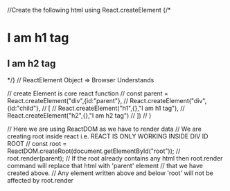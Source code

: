 //Create the following html using React.createElement
{/\* <div id="parent">
<div id="class">
<h1>I am h1 tag</h1>
<h2>I am h2 tag</h2>
</div>

</div> */}
// ReactElement Object => Browser Understands

// create Element is core react function
// const parent = React.createElement("div",{id:"parent"},
// React.createElement("div",{id:"child"},
// [
// React.createElement("h1",{},"I am h1 tag"),
// React.createElement("h2",{},"I am h2 tag")
// ])
// )

// Here we are using ReactDOM as we have to render data
// We are creating root inside react i.e. REACT IS ONLY WORKING INSIDE DIV ID ROOT
// const root = ReactDOM.createRoot(document.getElementById("root"));
// root.render(parent);
// If the root already contains any html then root.render command will replace that html with 'parent' element
// that we have created above.
// Any element written above and below 'root' will not be affected by root.render
